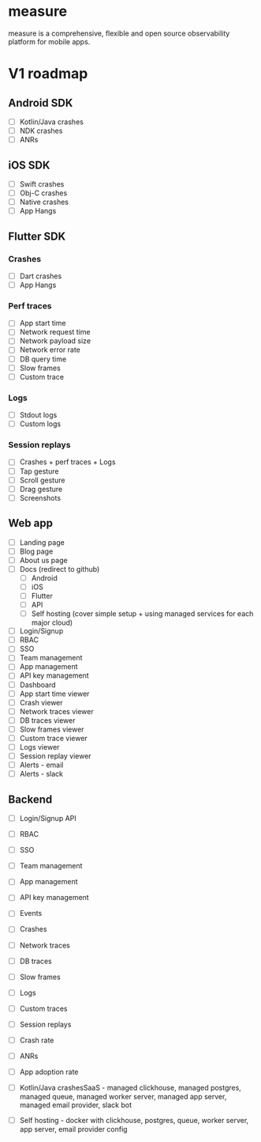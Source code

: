 # measure
measure is a comprehensive, flexible and open source observability platform for mobile apps.

# V1 roadmap
## Android SDK
 - [ ] Kotlin/Java crashes
 - [ ] NDK crashes
 - [ ] ANRs

## iOS SDK
 - [ ] Swift crashes
 - [ ] Obj-C crashes
 - [ ] Native crashes
 - [ ] App Hangs

## Flutter SDK
### Crashes
 - [ ] Dart crashes
 - [ ] App Hangs

### Perf traces
 - [ ] App start time
 - [ ] Network request time
 - [ ] Network payload size
 - [ ] Network error rate
 - [ ] DB query time
 - [ ] Slow frames
 - [ ] Custom trace

### Logs
 - [ ] Stdout logs
 - [ ] Custom logs

### Session replays
 - [ ] Crashes + perf traces + Logs
 - [ ] Tap gesture
 - [ ] Scroll gesture
 - [ ] Drag gesture
 - [ ] Screenshots

## Web app
 - [ ] Landing page
 - [ ] Blog page
 - [ ] About us page
 - [ ] Docs (redirect to github)
 	- [ ] Android
 	- [ ] iOS
 	- [ ] Flutter
 	- [ ] API
 	- [ ] Self hosting (cover simple setup + using managed services for each major cloud)
 - [ ] Login/Signup
 - [ ] RBAC
 - [ ] SSO
 - [ ] Team management
 - [ ] App management
 - [ ] API key management
 - [ ] Dashboard
 - [ ] App start time viewer
 - [ ] Crash viewer
 - [ ] Network traces viewer
 - [ ] DB traces viewer
 - [ ] Slow frames viewer
 - [ ] Custom trace viewer
 - [ ] Logs viewer
 - [ ] Session replay viewer
 - [ ] Alerts - email
 - [ ] Alerts - slack

## Backend
 - [ ] Login/Signup API
 - [ ] RBAC
 - [ ] SSO
 - [ ] Team management
 - [ ] App management
 - [ ] API key management
 - [ ] Events
 - [ ] Crashes
 - [ ] Network traces
 - [ ] DB traces
 - [ ] Slow frames
 - [ ] Logs
 - [ ] Custom traces
 - [ ] Session replays
 - [ ] Crash rate
 - [ ] ANRs
 - [ ] App adoption rate
 - [ ] Kotlin/Java crashesSaaS - managed clickhouse, managed postgres, managed queue, managed worker server, managed app server, managed email provider, slack bot
 - [ ] Self hosting - docker with clickhouse, postgres, queue, worker server, app server, email provider config







